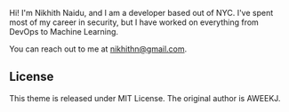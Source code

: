 
Hi! I'm Nikhith Naidu, and I am a developer based out of NYC.  I've spent most of my career in security, but I have worked on everything from DevOps to Machine Learning.  

You can reach out to me at nikhithn@gmail.com.


## License

This theme is released under MIT License.  The original author is AWEEKJ.
